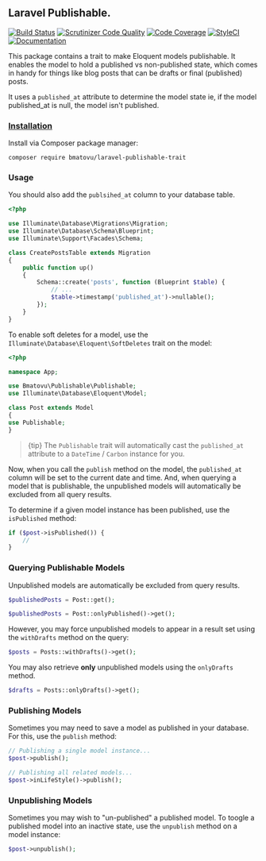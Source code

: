 ## Laravel Publishable.

[![Build Status](https://travis-ci.org/mtvbrianking/laravel-publishable.svg?branch=master)](https://travis-ci.org/mtvbrianking/laravel-publishable)
[![Scrutinizer Code Quality](https://scrutinizer-ci.com/g/mtvbrianking/laravel-publishable/badges/quality-score.png?b=master)](https://scrutinizer-ci.com/g/mtvbrianking/laravel-publishable/?branch=master)
[![Code Coverage](https://scrutinizer-ci.com/g/mtvbrianking/laravel-publishable/badges/coverage.png?b=master)](https://scrutinizer-ci.com/g/mtvbrianking/laravel-publishable/?branch=master)
[![StyleCI](https://github.styleci.io/repos/230607368/shield?branch=master)](https://github.styleci.io/repos/230607368)
[![Documentation](https://img.shields.io/badge/Documentation-Blue)](https://mtvbrianking.github.io/laravel-publishable)

This package contains a trait to make Eloquent models publishable. It enables the model to hold a published vs non-published state, which comes in handy for things like blog posts that can be drafts or final (published) posts.

It uses a `published_at` attribute to determine the model state ie, if the model published_at is null, the model isn't published.


### [Installation](https://packagist.org/packages/bmatovu/laravel-publishable)

Install via Composer package manager:

```
composer require bmatovu/laravel-publishable-trait
```

### Usage

You should also add the `publsihed_at` column to your database table. 

```php
<?php

use Illuminate\Database\Migrations\Migration;
use Illuminate\Database\Schema\Blueprint;
use Illuminate\Support\Facades\Schema;

class CreatePostsTable extends Migration
{
    public function up()
    {
        Schema::create('posts', function (Blueprint $table) {
            // ...
            $table->timestamp('published_at')->nullable();
        });
    }
}
```

To enable soft deletes for a model, use the `Illuminate\Database\Eloquent\SoftDeletes` trait on the model:

```php
<?php

namespace App;

use Bmatovu\Publishable\Publishable;
use Illuminate\Database\Eloquent\Model;

class Post extends Model
{
use Publishable;
}
```

> {tip} The `Publishable` trait will automatically cast the `published_at` attribute to a `DateTime` / `Carbon` instance for you.

Now, when you call the `publish` method on the model, the `published_at` column will be set to the current date and time. And, when querying a model that is publishable, the unpublished models will automatically be excluded from all query results.

To determine if a given model instance has been published, use the `isPublished` method:

```php
if ($post->isPublished()) {
    //
}
```

### Querying Publishable Models

Unpublished models are automatically be excluded from query results.

```php
$publishedPosts = Post::get();

$publishedPosts = Post::onlyPublished()->get();
```

However, you may force unpublished models to appear in a result set using the `withDrafts` method on the query:

```php
$posts = Posts::withDrafts()->get();
```

You may also retrieve **only** unpublished models using the `onlyDrafts` method.

```php
$drafts = Posts::onlyDrafts()->get();
```

### Publishing Models

Sometimes you may need to save a model as published in your database. For this, use the `publish` method:

```php
// Publishing a single model instance...
$post->publish();

// Publishing all related models...
$post->inLifeStyle()->publish();
```

### Unpublishing Models

Sometimes you may wish to "un-published" a published model. To toogle a published model into an inactive state, use the `unpublish` method on a model instance:

```php
$post->unpublish();
```
